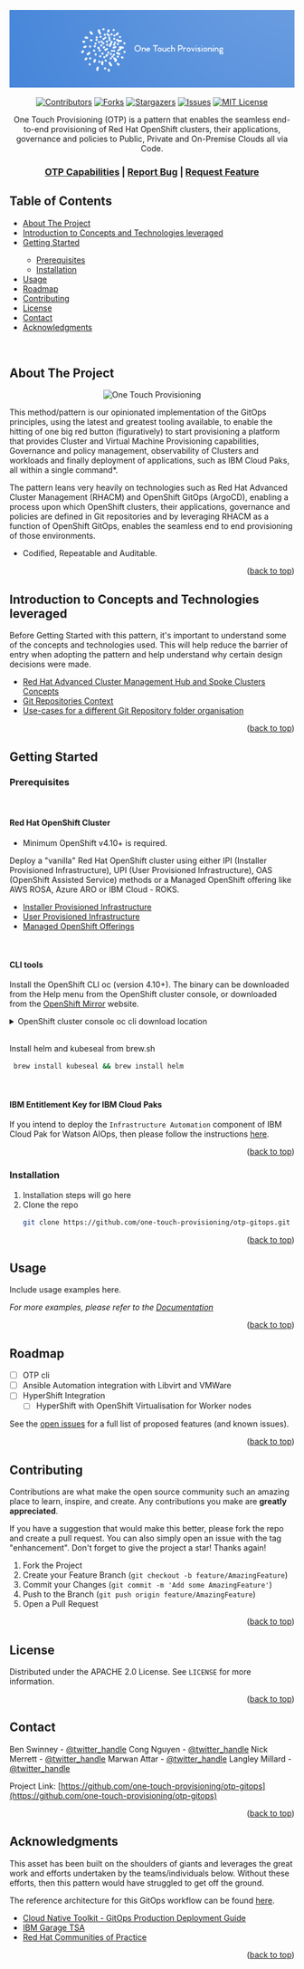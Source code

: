 <a name="readme-top"></a>

<!-- PROJECT LOGO -->
<div align="center">
  <a href="https://github.com/one-touch-provisioning/otp-gitops">
    <img src="doc/images/otp-logo.png" alt="Logo">
  </a>

  <!-- PROJECT SHIELDS -->
[![Contributors][contributors-shield]][contributors-url]
[![Forks][forks-shield]][forks-url]
[![Stargazers][stars-shield]][stars-url]
[![Issues][issues-shield]][issues-url]
[![MIT License][license-shield]][license-url]

  <p align="center">
    One Touch Provisioning (OTP) is a pattern that enables the seamless end-to-end provisioning of Red Hat OpenShift clusters, their applications, governance and policies to Public, Private and On-Premise Clouds all via Code.
    <br />
    <h3>
    <a href="doc/capabilities.md">OTP Capabilities</a>
    | 
    <a href="https://github.com/one-touch-provisioning/otp-gitops/issues">Report Bug</a>
    |
    <a href="https://github.com/one-touch-provisioning/otp-gitops/issues">Request Feature</a>
    </h3>
  </p>
</div>



<!-- TABLE OF CONTENTS -->
## Table of Contents
  
  <ul>
  <li><a href="#about-the-project">About The Project</a></li>
  <li><a href="introduction-to-concepts-and-technologies-leveraged">Introduction to Concepts and Technologies leveraged</a></li>
  <li><a href="#getting-started">Getting Started</a></li>
   <ul>
    <li><a href="#prerequisites">Prerequisites</a></li>
    <li><a href="#installation">Installation</a></li>
   </ul>
  <li><a href="#usage">Usage</a></li>
  <li><a href="#roadmap">Roadmap</a></li>
  <li><a href="#contributing">Contributing</a></li>
  <li><a href="#license">License</a></li>
  <li><a href="#contact">Contact</a></li>
  <li><a href="#acknowledgments">Acknowledgments</a></li>
  </ul>
<br />

<!-- ABOUT THE PROJECT -->
## About The Project

<div align="center">
  <img src="doc/images/ztp.png" alt="One Touch Provisioning" width="850" height="500">
</div>

This method/pattern is our opinionated implementation of the GitOps principles, using the latest and greatest tooling available, to enable the hitting of one big red button (figuratively) to start provisioning a platform that provides Cluster and Virtual Machine Provisioning capabilities, Governance and policy management, observability of Clusters and workloads and finally deployment of applications, such as IBM Cloud Paks, all within a single command*.

The pattern leans very heavily on technologies such as Red Hat Advanced Cluster Management (RHACM) and OpenShift GitOps (ArgoCD), enabling a process upon which OpenShift clusters, their applications, governance and policies are defined in Git repositories and by leveraging RHACM as a function of OpenShift GitOps, enables the seamless end to end provisioning of those environments.

- Codified, Repeatable and Auditable.

<p align="right">(<a href="#readme-top">back to top</a>)</p>


<!-- INTRODUCTION -->
## Introduction to Concepts and Technologies leveraged

Before Getting Started with this pattern, it's important to understand some of the concepts and technologies used. This will help reduce the barrier of entry when adopting the pattern and help understand why certain design decisions were made.

  <ul>
    <li><a href="docs/hubandspoke-concepts.md">Red Hat Advanced Cluster Management Hub and Spoke Clusters Concepts</a></li>
    <li><a href="docs/git-repo-context.md">Git Repositories Context</a></li>
    <li><a href="docs/folder-orgs.md">Use-cases for a different Git Repository folder organisation</a></li>
  </ul>

<p align="right">(<a href="#readme-top">back to top</a>)</p>

<!-- GETTING STARTED -->
## Getting Started

### Prerequisites

<br />

#### Red Hat OpenShift Cluster

* Minimum OpenShift v4.10+ is required.

Deploy a "vanilla" Red Hat OpenShift cluster using either IPI (Installer Provisioned Infrastructure), UPI (User Provisioned Infrastructure), OAS (OpenShift Assisted Service) methods or a Managed OpenShift offering like AWS ROSA, Azure ARO or IBM Cloud - ROKS.

<ul>
    <li><a href="docs/ipi-options.md">Installer Provisioned Infrastructure</a></li>
    <li><a href="docs/upi-options.md">User Provisioned Infrastructure</a></li>
    <li><a href="docs/managed-ocp-options.md">Managed OpenShift Offerings</a></li>
</ul>

<br />

#### CLI tools

Install the OpenShift CLI oc (version 4.10+).  The binary can be downloaded from the Help menu from the OpenShift cluster console, or downloaded from the [OpenShift Mirror](https://mirror.openshift.com/pub/openshift-v4/clients/ocp/latest/) website.

<details>
 <summary>OpenShift cluster console oc cli download location</summary>

 ![oc cli](doc/images/oc-cli.png)
</details>

<br />

Install helm and kubeseal from brew.sh

 ```sh
  brew install kubeseal && brew install helm
 ```

<br />

#### IBM Entitlement Key for IBM Cloud Paks

If you intend to deploy the `Infrastructure Automation` component of IBM Cloud Pak for Watson AIOps, then please follow the instructions <a href="docs/ibm-entitlement-key.md">here</a>.

<p align="right">(<a href="#readme-top">back to top</a>)</p>

### Installation

1. Installation steps will go here
2. Clone the repo
   ```sh
   git clone https://github.com/one-touch-provisioning/otp-gitops.git
   ```

<p align="right">(<a href="#readme-top">back to top</a>)</p>



<!-- USAGE -->
## Usage

Include usage examples here.

_For more examples, please refer to the [Documentation](https://github.com/one-touch-provisioning/otp-gitops/doc)_

<p align="right">(<a href="#readme-top">back to top</a>)</p>



<!-- ROADMAP -->
## Roadmap

- [ ] OTP cli
- [ ] Ansible Automation integration with Libvirt and VMWare
- [ ] HyperShift Integration
    - [ ] HyperShift with OpenShift Virtualisation for Worker nodes

See the [open issues](https://github.com/one-touch-provisioning/otp-gitops/issues) for a full list of proposed features (and known issues).

<p align="right">(<a href="#readme-top">back to top</a>)</p>



<!-- CONTRIBUTING -->
## Contributing

Contributions are what make the open source community such an amazing place to learn, inspire, and create. Any contributions you make are **greatly appreciated**.

If you have a suggestion that would make this better, please fork the repo and create a pull request. You can also simply open an issue with the tag "enhancement".
Don't forget to give the project a star! Thanks again!

1. Fork the Project
2. Create your Feature Branch (`git checkout -b feature/AmazingFeature`)
3. Commit your Changes (`git commit -m 'Add some AmazingFeature'`)
4. Push to the Branch (`git push origin feature/AmazingFeature`)
5. Open a Pull Request

<p align="right">(<a href="#readme-top">back to top</a>)</p>



<!-- LICENSE -->
## License

Distributed under the APACHE 2.0 License. See `LICENSE` for more information.

<p align="right">(<a href="#readme-top">back to top</a>)</p>



<!-- CONTACT -->
## Contact

Ben Swinney - [@twitter_handle](https://twitter.com/twitter_handle)
Cong Nguyen - [@twitter_handle](https://twitter.com/twitter_handle)
Nick Merrett - [@twitter_handle](https://twitter.com/twitter_handle)
Marwan Attar - [@twitter_handle](https://twitter.com/twitter_handle)
Langley Millard - [@twitter_handle](https://twitter.com/twitter_handle) 

Project Link: [https://github.com/one-touch-provisioning/otp-gitops](https://github.com/one-touch-provisioning/otp-gitops)

<p align="right">(<a href="#readme-top">back to top</a>)</p>



<!-- ACKNOWLEDGMENTS -->
## Acknowledgments

This asset has been built on the shoulders of giants and leverages the great work and efforts undertaken by the teams/individuals below. Without these efforts, then this pattern would have struggled to get off the ground.

The reference architecture for this GitOps workflow can be found [here](https://cloudnativetoolkit.dev/adopting/use-cases/gitops/gitops-ibm-cloud-paks/).

* [Cloud Native Toolkit - GitOps Production Deployment Guide](https://github.com/cloud-native-toolkit/multi-tenancy-gitops)
* [IBM Garage TSA](https://github.com/ibm-garage-tsa/cp4mcm-installer)
* [Red Hat Communities of Practice](https://github.com/redhat-cop)

<p align="right">(<a href="#readme-top">back to top</a>)</p>

<!-- MARKDOWN LINKS & IMAGES -->
[contributors-shield]: https://img.shields.io/github/contributors/one-touch-provisioning/otp-gitops.svg?style=for-the-badge
[contributors-url]: https://github.com/one-touch-provisioning/otp-gitops/graphs/contributors
[forks-shield]: https://img.shields.io/github/forks/one-touch-provisioning/otp-gitops.svg?style=for-the-badge
[forks-url]: https://github.com/one-touch-provisioning/otp-gitops/network/members
[stars-shield]: https://img.shields.io/github/stars/one-touch-provisioning/otp-gitops.svg?style=for-the-badge
[stars-url]: https://github.com/one-touch-provisioning/otp-gitops/stargazers
[issues-shield]: https://img.shields.io/github/issues/one-touch-provisioning/otp-gitops.svg?style=for-the-badge
[issues-url]: https://github.com/one-touch-provisioning/otp-gitops/issues
[license-shield]: https://img.shields.io/github/license/one-touch-provisioning/otp-gitops.svg?style=for-the-badge
[license-url]: https://github.com/one-touch-provisioning/otp-gitops/blob/master/LICENSE
[product-screenshot]: doc/images/ztp.png
